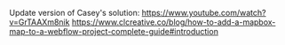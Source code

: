 Update version of Casey's solution:
https://www.youtube.com/watch?v=GrTAAXm8nik
https://www.clcreative.co/blog/how-to-add-a-mapbox-map-to-a-webflow-project-complete-guide#introduction
